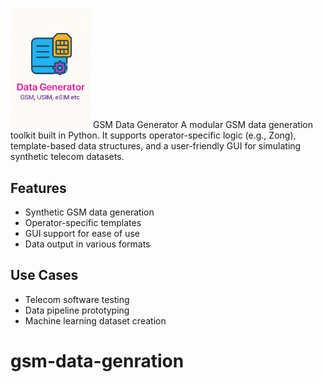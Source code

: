 <img src=https://github.com/hamzaqureshi5/gsm-data-generator-gui/blob/ds0/src/resources/icon.png width=128/> GSM Data Generator
A modular GSM data generation toolkit built in Python. It supports operator-specific logic (e.g., Zong), template-based data structures, and a user-friendly GUI for simulating synthetic telecom datasets.

## Features
- Synthetic GSM data generation
- Operator-specific templates
- GUI support for ease of use
- Data output in various formats

## Use Cases
- Telecom software testing
- Data pipeline prototyping
- Machine learning dataset creation

# gsm-data-genration

